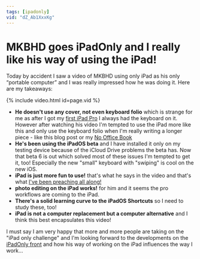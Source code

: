 ```yaml
---
tags: [ipadonly]
vid: "dZ_Ab1XxxKg"
---
```


# MKBHD goes iPadOnly and I really like his way of using the iPad!

Today by accident I saw a video of MKBHD using only iPad as his only “portable computer” and I was really impressed how he was doing it. Here are my takeaways:

{% include video.html id=page.vid %}

<!--More-->

* **He doesn't use any cover, not even keyboard folio** which is strange for me as after I got my [first iPad Pro](/babyipad) I always had the keyboard on it. However after watching his video I'm tempted to use the iPad more like this and only use the keyboard folio when I'm really writing a longer piece - like this blog post or my [No Office Book](https://NoOffice.org)
* **He's been using the iPadOS beta** and I have installed it only on my testing device because of the iCloud Drive problems the beta has. Now that beta 6 is out which solved most of these issues I'm tempted to get it, too! Especially the new "small" keyboard with "swiping" is cool on the new iOS. 
* **iPad is just more fun to use!** that's what he says in the video and that's what [I've been preaching all along!](/whichipad)
* **photo editing on the iPad works!** for him and it seems the pro workflows are coming to the iPad.
* **There's a solid learning curve to the iPadOS Shortcuts** so I need to study these, too!
* **iPad is not a computer replacement but a computer alternative** and I think this best encapsulates this video!

I must say I am very happy that more and more people are taking on the "iPad only challenge" and I'm looking forward to the developments on the [iPadOnly front](https://iPadOnly.com) and how his way of working on the iPad influences the way I work...

[n]: https://michael.gratis/nozbe
[p]: /podcast